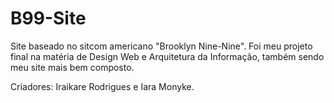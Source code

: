 # B99-Site
Site baseado no sitcom americano "Brooklyn Nine-Nine". Foi meu projeto final na matéria de Design Web e Arquitetura da Informação, também sendo meu site mais bem composto.

Criadores: Iraikare Rodrigues e Iara Monyke.
